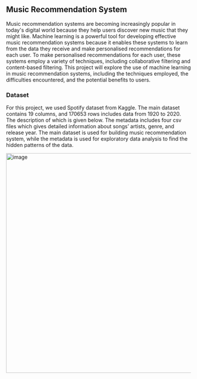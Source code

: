 ## Music Recommendation System

Music recommendation systems are becoming increasingly popular in today's digital world because they help users discover new music that they might like. Machine learning is a powerful tool for developing effective music recommendation systems because it enables these systems to learn from the data they receive and make personalised recommendations for each user. To make personalised recommendations for each user, these systems employ a variety of techniques, including collaborative filtering and content-based filtering. This project will explore the use of machine learning in music recommendation systems, including the techniques employed, the difficulties encountered, and the potential benefits to users.

### Dataset

For this project, we used Spotify dataset from Kaggle. The main dataset contains 19 columns, and 170653 rows includes data from 1920 to 2020. The description of which is given below. The metadata includes four csv files which gives detailed information about songs’ artists, genre, and release year. The main dataset is used for building music recommendation system, while the metadata is used for exploratory data analysis to find the hidden patterns of the data.

<img width="600" alt="image" src="https://github.com/UmaBetageri/Music-Recommendation-System/assets/134670470/3f3efcfe-5237-4cd0-bc5e-aae684e4cc18">





